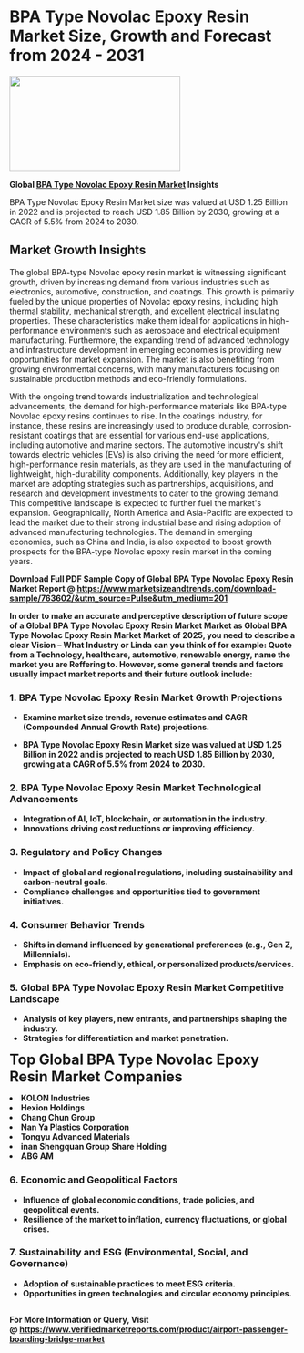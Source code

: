 <H1>BPA Type Novolac Epoxy Resin Market Size, Growth and Forecast from 2024 - 2031</H1><img class="aligncenter size-medium wp-image-584254" src="https://thirdeyenews.in/wp-content/uploads/2024/09/Global-Market-Research-300x168.jpeg" alt="" width="300" height="168" /><p><strong>Global&nbsp;<a href="https://www.marketsizeandtrends.com/download-sample/763602/&amp;utm_source=Pulse&amp;utm_medium=201">BPA Type Novolac Epoxy Resin Market</a> Insights</strong></p><p>BPA Type Novolac Epoxy Resin Market size was valued at USD 1.25 Billion in 2022 and is projected to reach USD 1.85 Billion by 2030, growing at a CAGR of 5.5% from 2024 to 2030.</p><p><h2>Market Growth Insights</h2> <p>The global BPA-type Novolac epoxy resin market is witnessing significant growth, driven by increasing demand from various industries such as electronics, automotive, construction, and coatings. This growth is primarily fueled by the unique properties of Novolac epoxy resins, including high thermal stability, mechanical strength, and excellent electrical insulating properties. These characteristics make them ideal for applications in high-performance environments such as aerospace and electrical equipment manufacturing. Furthermore, the expanding trend of advanced technology and infrastructure development in emerging economies is providing new opportunities for market expansion. The market is also benefiting from growing environmental concerns, with many manufacturers focusing on sustainable production methods and eco-friendly formulations.</p> <p><strong></strong></p> <p>With the ongoing trend towards industrialization and technological advancements, the demand for high-performance materials like BPA-type Novolac epoxy resins continues to rise. In the coatings industry, for instance, these resins are increasingly used to produce durable, corrosion-resistant coatings that are essential for various end-use applications, including automotive and marine sectors. The automotive industry's shift towards electric vehicles (EVs) is also driving the need for more efficient, high-performance resin materials, as they are used in the manufacturing of lightweight, high-durability components. Additionally, key players in the market are adopting strategies such as partnerships, acquisitions, and research and development investments to cater to the growing demand. This competitive landscape is expected to further fuel the market's expansion. Geographically, North America and Asia-Pacific are expected to lead the market due to their strong industrial base and rising adoption of advanced manufacturing technologies. The demand in emerging economies, such as China and India, is also expected to boost growth prospects for the BPA-type Novolac epoxy resin market in the coming years.</p> <p><strong></p><p><span class=""><strong>Download Full PDF Sample Copy of Global BPA Type Novolac Epoxy Resin Market Report</strong> @ <a href="https://www.marketsizeandtrends.com/download-sample/763602/&amp;utm_source=Pulse&amp;utm_medium=201" target="_blank">https://www.marketsizeandtrends.com/download-sample/763602/&amp;utm_source=Pulse&amp;utm_medium=201</a></span></p><p>In order to make an accurate and perceptive description of future scope of a Global&nbsp;BPA Type Novolac Epoxy Resin Market Market as Global&nbsp;BPA Type Novolac Epoxy Resin Market Market of 2025, you need to describe a clear Vision &ndash; What Industry or Linda can you think of for example: Quote from a Technology, healthcare, automotive, renewable energy, name the market you are Reffering to. However, some general trends and factors usually impact market reports and their future outlook include:</p><h3>1.&nbsp;<strong>BPA Type Novolac Epoxy Resin Market Growth Projections</strong></h3><ul><li>Examine market size trends, revenue estimates and CAGR (Compounded Annual Growth Rate) projections.</li><li><p>BPA Type Novolac Epoxy Resin Market size was valued at USD 1.25 Billion in 2022 and is projected to reach USD 1.85 Billion by 2030, growing at a CAGR of 5.5% from 2024 to 2030.</p></li></ul><h3>2.&nbsp;<strong>BPA Type Novolac Epoxy Resin Market Technological Advancements</strong></h3><ul><li>Integration of AI, IoT, blockchain, or automation in the industry.</li><li>Innovations driving cost reductions or improving efficiency.</li></ul><h3>3.&nbsp;<strong>Regulatory and Policy Changes</strong></h3><ul><li>Impact of global and regional regulations, including sustainability and carbon-neutral goals.</li><li>Compliance challenges and opportunities tied to government initiatives.</li></ul><h3>4.&nbsp;<strong>Consumer Behavior Trends</strong></h3><ul><li>Shifts in demand influenced by generational preferences (e.g., Gen Z, Millennials).</li><li>Emphasis on eco-friendly, ethical, or personalized products/services.</li></ul><h3>5.&nbsp;<strong>Global BPA Type Novolac Epoxy Resin Market Competitive Landscape</strong></h3><ul><li>Analysis of key players, new entrants, and partnerships shaping the industry.</li><li>Strategies for differentiation and market penetration.</li></ul><p data-pm-slice="1 1 []"><span style="color: inherit; font-family: inherit; font-size: 25px;">Top Global BPA Type Novolac Epoxy Resin Market Companies</span></p><div class="" data-test-id=""><p><li>KOLON Industries</li><li> Hexion Holdings</li><li> Chang Chun Group</li><li> Nan Ya Plastics Corporation</li><li> Tongyu Advanced Materials</li><li> inan Shengquan Group Share Holding</li><li> ABG AM</li></p></div><h3>6.&nbsp;<strong>Economic and Geopolitical Factors</strong></h3><ul><li>Influence of global economic conditions, trade policies, and geopolitical events.</li><li>Resilience of the market to inflation, currency fluctuations, or global crises.</li></ul><h3>7.&nbsp;<strong>Sustainability and ESG (Environmental, Social, and Governance)</strong></h3><ul><li>Adoption of sustainable practices to meet ESG criteria.</li><li>Opportunities in green technologies and circular economy principles.</li></ul><h2><strong style="font-size: 14px;">For More Information or Query, Visit @&nbsp;</strong><a style="background-color: #ffffff; font-size: 14px;" href="https://www.marketsizeandtrends.com/report/bpa-type-novolac-epoxy-resin-market/" target="_blank">https://www.verifiedmarketreports.com/product/airport-passenger-boarding-bridge-market</a></h2>
